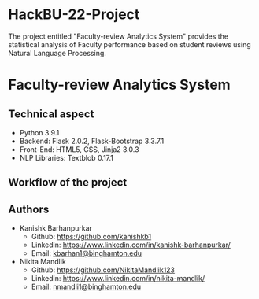 # HackBU-22-Project
The project entitled "Faculty-review Analytics System" provides the statistical analysis of Faculty performance based on student reviews using Natural Language Processing.

# Faculty-review Analytics System

## Technical aspect
- Python 3.9.1
- Backend: Flask 2.0.2, Flask-Bootstrap 3.3.7.1
- Front-End: HTML5, CSS, Jinja2 3.0.3
- NLP Libraries: Textblob 0.17.1

## Workflow of the project


## Authors
- Kanishk Barhanpurkar 
     - Github:   https://github.com/kanishkb1
     - Linkedin: https://www.linkedin.com/in/kanishk-barhanpurkar/
     - Email:    kbarhan1@binghamton.edu
- Nikita Mandlik
     - Github:   https://github.com/NikitaMandlik123
     - Linkedin: https://www.linkedin.com/in/nikita-mandlik/ 
     - Email:    nmandli1@binghamton.edu    

